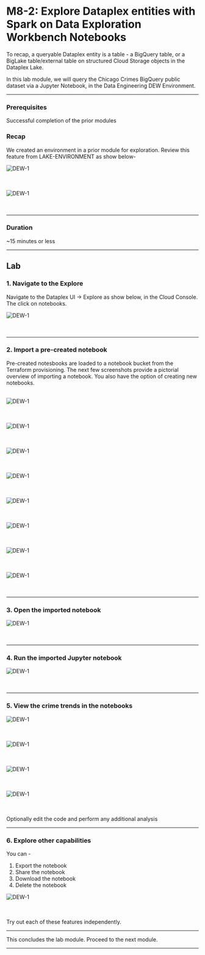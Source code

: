 

# M8-2: Explore Dataplex entities with Spark on Data Exploration Workbench Notebooks

To recap, a queryable Dataplex entity is a table - a BigQuery table, or a BigLake table/external table on structured Cloud Storage objects in the Dataplex Lake. 

In this lab module, we will query the Chicago Crimes BigQuery public dataset via a Jupyter Notebook, in the Data Engineering DEW Environment.

<hr>

### Prerequisites

Successful completion of the prior modules

### Recap

We created an environment in a prior module for exploration. Review this feature from LAKE-ENVIRONMENT as show below-

![DEW-1](../01-images/module-08-1-pre-1.png)   
<br><br>


![DEW-1](../01-images/module-08-1-pre-2.png)   
<br><br>
<hr>

### Duration
~15 minutes or less

<hr>

## Lab

### 1. Navigate to the Explore
Navigate to the Dataplex UI -> Explore as show below, in the Cloud Console. The click on notebooks.

![DEW-1](../01-images/module-08-2-00.png)   
<br><br>
<hr>

### 2. Import a pre-created notebook

Pre-created notesbooks are loaded to a notebook bucket from the Terraform provisioning. The next few screenshots provide a pictorial overview of importing a notebook. You also have the option of creating new notebooks.
<br><br>


![DEW-1](../01-images/module-08-2-01.png)   
<br><br>

![DEW-1](../01-images/module-08-2-02.png)   
<br><br>

![DEW-1](../01-images/module-08-2-03.png)   
<br><br>


![DEW-1](../01-images/module-08-2-04.png)   
<br><br>


![DEW-1](../01-images/module-08-2-05.png)   
<br><br>


![DEW-1](../01-images/module-08-2-06.png)   
<br><br>


![DEW-1](../01-images/module-08-2-07.png)   
<br><br>

![DEW-1](../01-images/module-08-2-08.png)   
<br><br>

<hr>


### 3. Open the imported notebook

![DEW-1](../01-images/module-08-2-09.png)   
<br><br>

<hr>


### 4. Run the imported Jupyter notebook

![DEW-1](../01-images/module-08-2-10.png)   
<br><br>

<hr>


### 5. View the crime trends in the notebooks

![DEW-1](../01-images/module-08-2-11.png)   
<br><br>

![DEW-1](../01-images/module-08-2-12.png)   
<br><br>

![DEW-1](../01-images/module-08-2-13.png)   
<br><br>

![DEW-1](../01-images/module-08-2-14.png)   
<br><br>

Optionally edit the code and perform any additional analysis

<hr>

### 6. Explore other capabilities

You can -
1. Export the notebook
2. Share the notebook
3. Download the notebook
4. Delete the notebook

![DEW-1](../01-images/module-08-2-14.png)   
<br><br>

Try out each of these features independently.


<hr>
This concludes the lab module. Proceed to the next module.
<hr>
